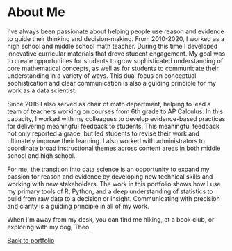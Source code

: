 # About Me

I've always been passionate about helping people use reason and evidence to guide their thinking and decision-making. From 2010-2020, I worked as a high school and middle school math teacher. During this time I developed innovative curricular materials that drove student engagement. My goal was to create opportunities for students to grow sophisticated understanding of core mathematical concepts, as well as for students to communicate their understanding in a variety of ways. This dual focus on conceptual sophistication and clear communication is also a guiding principle for my work as a data scientist.

Since 2016 I also served as chair of math department, helping to lead a team of teachers working on courses from 6th grade to AP Calculus. In this capacity, I worked with my colleagues to develop evidence-based practices for delivering meaningful feedback to students. This meaningful feedback not only reported a grade, but led students to revise their work and ultimately improve their learning. I also worked with administrators to coordinate broad instructional themes across content areas in both middle school and high school.

For me, the transition into data science is an opportunity to expand my passion for reason and evidence by developing new technical skills and working with new stakeholders. The work in this portfolio shows how I use my primary tools of R, Python, and a deep understanding of statistics to build from raw data to a decision or insight. Communicating with precision and clarity is a guiding principle in all of my work.

When I'm away from my desk, you can find me hiking, at a book club, or exploring with my dog, Theo.  

[Back to portfolio](README.md)